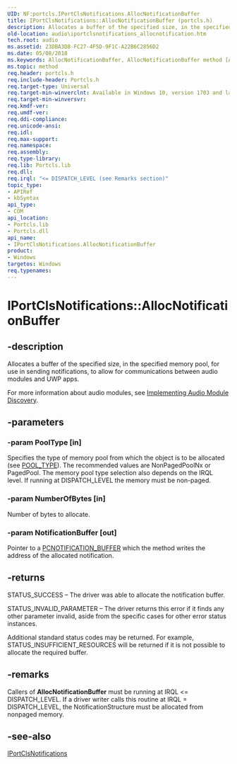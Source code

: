 ```yaml
---
UID: NF:portcls.IPortClsNotifications.AllocNotificationBuffer
title: IPortClsNotifications::AllocNotificationBuffer (portcls.h)
description: Allocates a buffer of the specified size, in the specified memory pool, for use in sending notifications, to allow for communications between audio modules and UWP apps.
old-location: audio\iportclsnotifications_allocnotification.htm
tech.root: audio
ms.assetid: 23DBA3D8-FC27-4F5D-9F1C-A22B6C2856D2
ms.date: 05/08/2018
ms.keywords: AllocNotificationBuffer, AllocNotificationBuffer method [Audio Devices], AllocNotificationBuffer method [Audio Devices],IPortClsNotifications interface, IPortClsNotifications interface [Audio Devices],AllocNotificationBuffer method, IPortClsNotifications.AllocNotificationBuffer, IPortClsNotifications::AllocNotificationBuffer, audio.iportclsnotifications_allocnotification, portcls/IPortClsNotifications::AllocNotificationBuffer
ms.topic: method
req.header: portcls.h
req.include-header: Portcls.h
req.target-type: Universal
req.target-min-winverclnt: Available in Windows 10, version 1703 and later versions of Windows.
req.target-min-winversvr: 
req.kmdf-ver: 
req.umdf-ver: 
req.ddi-compliance: 
req.unicode-ansi: 
req.idl: 
req.max-support: 
req.namespace: 
req.assembly: 
req.type-library: 
req.lib: Portcls.lib
req.dll: 
req.irql: "<= DISPATCH_LEVEL (see Remarks section)"
topic_type:
- APIRef
- kbSyntax
api_type:
- COM
api_location:
- Portcls.lib
- Portcls.dll
api_name:
- IPortClsNotifications.AllocNotificationBuffer
product:
- Windows
targetos: Windows
req.typenames: 
---
```


# IPortClsNotifications::AllocNotificationBuffer


## -description


Allocates a buffer of the specified size, in the specified memory pool, for use in sending notifications, to allow for communications between audio modules and UWP apps. 

For more information about audio modules, see <a href="https://msdn.microsoft.com/windows/hardware/drivers/audio/implementing-audio-module-communication">Implementing Audio Module Discovery</a>. 


## -parameters




### -param PoolType [in]

Specifies the type of memory pool from which the object is to be allocated (see <a href="https://msdn.microsoft.com/library/windows/hardware/ff559707">POOL_TYPE</a>). The recommended values are NonPagedPoolNx or PagedPool. The memory pool type selection also depends on the IRQL level. If running at DISPATCH_LEVEL the memory must be non-paged.


### -param NumberOfBytes [in]

Number of bytes to allocate.


### -param NotificationBuffer [out]

Pointer to a <a href="https://msdn.microsoft.com/EEE091E4-29D1-4C6F-B543-C54736660CCA">PCNOTIFICATION_BUFFER</a> which the method writes the address of the allocated notification.


## -returns



STATUS_SUCCESS – The driver was able to allocate the notification buffer. 

   



STATUS_INVALID_PARAMETER – The driver returns this error if it finds any other parameter invalid, aside from the specific cases for other error status instances. 



Additional standard status codes may be returned. For example, STATUS_INSUFFICIENT_RESOURCES will be returned if it is not possible to allocate the required buffer.




## -remarks



Callers of <b>AllocNotificationBuffer</b> must be running at IRQL <= DISPATCH_LEVEL. If a driver writer calls this routine at IRQL = DISPATCH_LEVEL, the NotificationStructure must be allocated from nonpaged memory.




## -see-also




<a href="https://msdn.microsoft.com/03F65E4E-C942-4748-8D3E-938A6AC51B2A">IPortClsNotifications</a>
 

 


